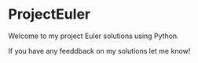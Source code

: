 # ProjectEuler
 
Welcome to my project Euler solutions using Python.

If you have any feeddback on my solutions let me know!


